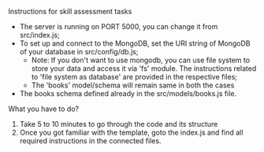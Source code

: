 Instructions for skill assessment tasks

- The server is running on PORT 5000, you can change it from src/index.js;
- To set up and connect to the MongoDB, set the URI string of MongoDB of your database in src/config/db.js;
  - Note: If you don't want to use mongodb, you can use file system to store your data and access it via 'fs' module. The instructions related to 'file system as database' are provided in the respective files;
  - The 'books' model/schema will remain same in both the cases
- The books schema defined already in the src/models/books.js file.

What you have to do?

1. Take 5 to 10 minutes to go through the code and its structure
2. Once you got familiar with the template, goto the index.js and find all required instructions in the connected files.
